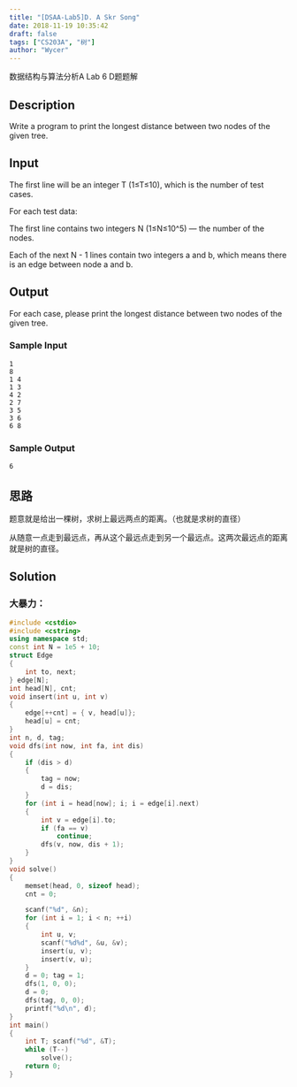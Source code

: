 ```yaml
---
title: "[DSAA-Lab5]D. A Skr Song"
date: 2018-11-19 10:35:42
draft: false
tags: ["CS203A", "树"]
author: "Wycer"
---
```


数据结构与算法分析A Lab 6 D题题解

<!-- more -->

## Description
Write a program to print the longest distance between two nodes of the given tree.

## Input
The first line will be an integer T (1≤T≤10), which is the number of test cases.  

For each test data:

The first line contains two integers N (1≤N≤10^5) — the number of the nodes.

Each of the next N - 1 lines contain two integers a and b, which means there is an edge between node a and b.

## Output
For each case, please print the longest distance between two nodes of the given tree.

### Sample Input
```
1
8
1 4
1 3
4 2
2 7
3 5
3 6
6 8
```
### Sample Output
```
6
```

## 思路

题意就是给出一棵树，求树上最远两点的距离。（也就是求树的直径）

从随意一点走到最远点，再从这个最远点走到另一个最远点。这两次最远点的距离就是树的直径。


## Solution

### 大暴力：
``` cpp
#include <cstdio>
#include <cstring>
using namespace std;
const int N = 1e5 + 10;
struct Edge
{
    int to, next;
} edge[N];
int head[N], cnt;
void insert(int u, int v)
{
    edge[++cnt] = { v, head[u]};
    head[u] = cnt;
}
int n, d, tag;
void dfs(int now, int fa, int dis)
{
    if (dis > d)
    {
        tag = now;
        d = dis;
    }
    for (int i = head[now]; i; i = edge[i].next)
    {
        int v = edge[i].to;
        if (fa == v)
            continue;
        dfs(v, now, dis + 1);
    }
}
void solve()
{
    memset(head, 0, sizeof head);
    cnt = 0;

    scanf("%d", &n);
    for (int i = 1; i < n; ++i)
    {
        int u, v;
        scanf("%d%d", &u, &v);
        insert(u, v);
        insert(v, u);
    }
    d = 0; tag = 1;
    dfs(1, 0, 0);
    d = 0;
    dfs(tag, 0, 0);
    printf("%d\n", d);
}
int main()
{
    int T; scanf("%d", &T);
    while (T--)
        solve();
    return 0;
}
```